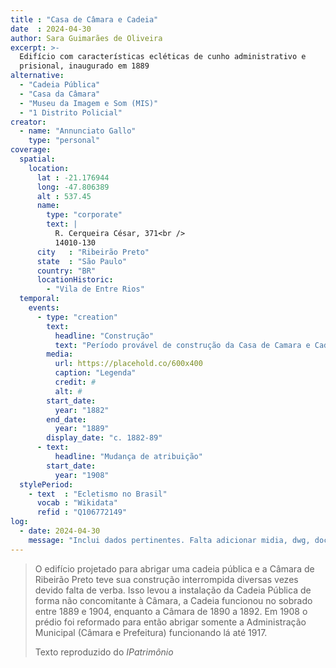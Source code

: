 ```yaml
---
title : "Casa de Câmara e Cadeia"
date  : 2024-04-30
author: Sara Guimarães de Oliveira
excerpt: >-
  Edifício com características ecléticas de cunho administrativo e
  prisional, inaugurado em 1889
alternative:
  - "Cadeia Pública"
  - "Casa da Câmara"
  - "Museu da Imagem e Som (MIS)"
  - "1 Distrito Policial"
creator:
  - name: "Annunciato Gallo"
    type: "personal"
coverage:
  spatial:
    location:
      lat : -21.176944
      long: -47.806389
      alt : 537.45
      name:
        type: "corporate"
        text: |
          R. Cerqueira César, 371<br />
          14010-130
      city   : "Ribeirão Preto"
      state  : "São Paulo"
      country: "BR"
      locationHistoric:
        - "Vila de Entre Rios"
  temporal:
    events:
      - type: "creation"
        text:
          headline: "Construção"
          text: "Período provável de construção da Casa de Camara e Cadeia de Ribeirão Preto"
        media:
          url: https://placehold.co/600x400
          caption: "Legenda"
          credit: #
          alt: #
        start_date:
          year: "1882"
        end_date:
          year: "1889"
        display_date: "c. 1882-89"
      - text:
          headline: "Mudança de atribuição"
        start_date:
          year: "1908"
  stylePeriod:
    - text  : "Ecletismo no Brasil"
      vocab : "Wikidata"
      refid : "Q106772149"
log:
  - date: 2024-04-30
    message: "Inclui dados pertinentes. Falta adicionar midia, dwg, docs e verificar quanto ao tombamento."
---
```


> O edifício projetado para abrigar uma cadeia pública e a Câmara de
> Ribeirão Preto teve sua construção interrompida diversas vezes devido
> falta de verba. Isso levou a instalação da Cadeia Pública de forma não
> concomitante à Câmara, a Cadeia funcionou no sobrado entre 1889 e 1904,
> enquanto a Câmara de 1890 a 1892. Em 1908 o prédio foi reformado para
> então abrigar somente a Administração Municipal (Câmara e Prefeitura)
> funcionando lá até 1917.
>
> <footer class="figure-caption">Texto reproduzido
> do <cite>IPatrimônio</footer>
